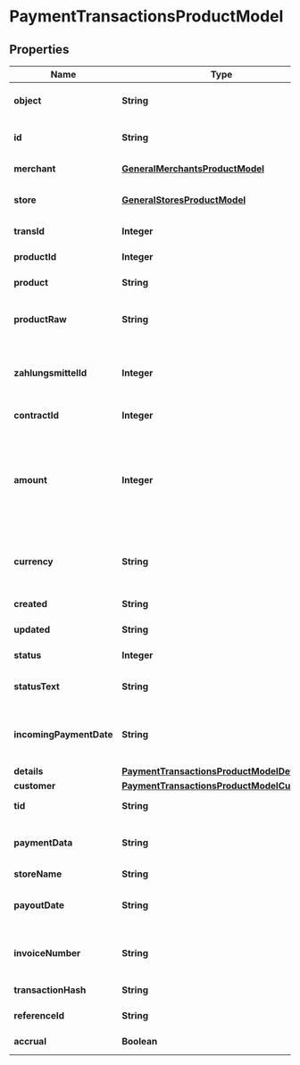 
# PaymentTransactionsProductModel

## Properties
Name | Type | Description | Notes
------------ | ------------- | ------------- | -------------
**object** | **String** | Object of payment transaction | 
**id** | **String** | Id of payment transaction | 
**merchant** | [**GeneralMerchantsProductModel**](GeneralMerchantsProductModel.md) | Merchant information | 
**store** | [**GeneralStoresProductModel**](GeneralStoresProductModel.md) | Merchants store information | 
**transId** | **Integer** | Transaction identifier | 
**productId** | **Integer** | Product identifier | 
**product** | **String** | Product type | 
**productRaw** | **String** | the name of the payment product | 
**zahlungsmittelId** | **Integer** | The internal id of the stored payment instrument. | 
**contractId** | **Integer** | Contract identifier | 
**amount** | **Integer** | Total amount of payment in cents (or the smallest cash unit of the relevant currency) | 
**currency** | **String** | ISO 4217 code of currency, eg EUR for Euro. | 
**created** | **String** | Created at date | 
**updated** | **String** | Updated at date | 
**status** | **Integer** | Transaction status ID | 
**statusText** | **String** | Transaction status description | 
**incomingPaymentDate** | **String** | Date when the payment was received | 
**details** | [**PaymentTransactionsProductModelDetails**](PaymentTransactionsProductModelDetails.md) |  | 
**customer** | [**PaymentTransactionsProductModelCustomer**](PaymentTransactionsProductModelCustomer.md) |  | 
**tid** | **String** | Terminal-ID | 
**paymentData** | **String** | Data of the used payment instrument | 
**storeName** | **String** | Store name | 
**payoutDate** | **String** | Date when the payout was created | 
**invoiceNumber** | **String** | Invoice number (from merchant) | 
**transactionHash** | **String** | Payment-ID | 
**referenceId** | **String** | Reference ID | 
**accrual** | **Boolean** | Accrual Flag | 



